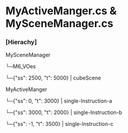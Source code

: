 MyActiveManger.cs & MySceneManager.cs
===

### [Hierachy]
MySceneManager 

└─M6_VOes

└─{"ss": 2500, "t": 5000} | cubeScene

MyActiveManger

└─{"ss": 0, "t": 3000} | single-Instruction-a

└─{"ss": 3000, "t": 2000} | single-Instruction-b

└─{"ss": -1, "t": 3500} | single-Instruction-c
